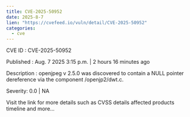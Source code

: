 ```yaml
--- 
title: CVE-2025-50952
date: 2025-8-7
lien: "https://cvefeed.io/vuln/detail/CVE-2025-50952"
categories:
  - cve
---
```


CVE ID : CVE-2025-50952

Published :  Aug. 7
2025
3:15 p.m. | 2 hours
16 minutes ago

Description : openjpeg v 2.5.0 was discovered to contain a NULL pointer dereference via the component /openjp2/dwt.c.

Severity: 0.0 | NA

Visit the link for more details
such as CVSS details
affected products
timeline
and more...
